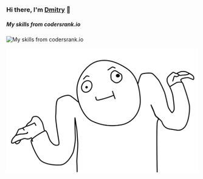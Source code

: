 ### Hi there, I'm [Dmitry](https://t.me/nerosketch) 👋

##### My skills from codersrank.io
![My skills from codersrank.io](https://cr-skills-chart-widget.azurewebsites.net/api/api?username=nerosketch)

<!--
**nerosketch/nerosketch** is a ✨ _special_ ✨ repository because its `README.md` (this file) appears on your GitHub profile.

Here are some ideas to get you started:

- 🔭 I’m currently working on ...
- 🌱 I’m currently learning ...
- 👯 I’m looking to collaborate on ...
- 🤔 I’m looking for help with ...
- 💬 Ask me about ...
- 📫 How to reach me: ...
- 😄 Pronouns: ...
- ⚡ Fun fact: ...
-->

<img src="https://raw.githubusercontent.com/nerosketch/nerosketch/main/hz.svg?sanitize=true">
